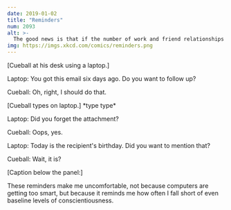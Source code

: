 ```yaml
---
date: 2019-01-02
title: "Reminders"
num: 2093
alt: >-
  The good news is that if the number of work and friend relationships you have exceeds your willingness to do the bare minimum to keep up with everyone's life events and stuff, one way or another that problem eventually solves itself.
img: https://imgs.xkcd.com/comics/reminders.png
---
```

[Cueball at his desk using a laptop.]

Laptop: You got this email six days ago. Do you want to follow up?

Cueball: Oh, right, I should do that.

[Cueball types on laptop.] \*type type\*

Laptop: Did you forget the attachment?

Cueball: Oops, yes.

Laptop: Today is the recipient's birthday. Did you want to mention that?

Cueball: Wait, it is?

[Caption below the panel:]

These reminders make me uncomfortable, not because computers are getting too smart, but because it reminds me how often I fall short of even baseline levels of conscientiousness.